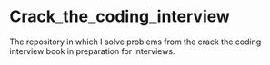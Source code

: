 # Crack_the_coding_interview
The repository in which I solve problems from the crack the coding interview book in preparation for interviews.
